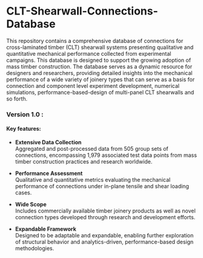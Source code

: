 # CLT-Shearwall-Connections-Database
This repository contains a comprehensive database of connections for cross-laminated timber (CLT) shearwall systems presenting qualitative and quantitative mechanical performance collected from experimental campaigns. This database is designed to support the growing adoption of mass timber construction. The database serves as a dynamic resource for designers and researchers, providing detailed insights into the mechanical performance of a wide variety of joinery types that can serve as a basis for connection and component level experiment development, numerical simulations, performance-based-design of multi-panel CLT shearwalls and so forth. 

### Version 1.0 : 
#### Key features:
- **Extensive Data Collection**  
  Aggregated and post-processed data from 505 group sets of connections, encompassing 1,979 associated test data points from mass timber construction practices and research worldwide.

- **Performance Assessment**  
  Qualitative and quantitative metrics evaluating the mechanical performance of connections under in-plane tensile and shear loading cases.

- **Wide Scope**  
  Includes commercially available timber joinery products as well as novel connection types developed through research and development efforts.

- **Expandable Framework**  
  Designed to be adaptable and expandable, enabling further exploration of structural behavior and analytics-driven, performance-based design methodologies.
